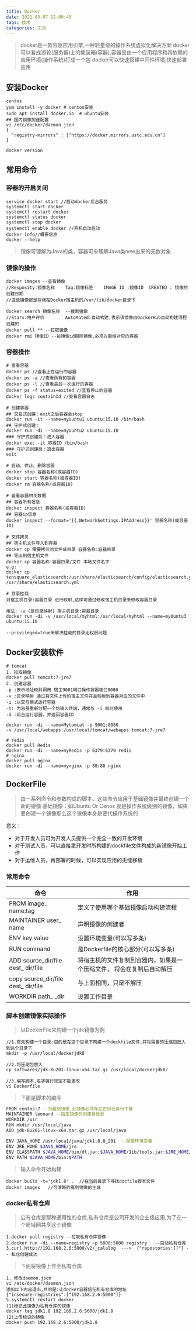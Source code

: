 ```yaml
---
title: Docker
date: 2021-03-07 12:00:45
tags: 技术
categories: 工具
---
```

> docker是一款容器应用引擎,一种轻量级的操作系统虚拟化解决方案
> docker可以看成游轮(服务器)上的集装箱(容器),容器是由一个应用程序和其依赖的应用环境(操作系统)打成一个包
> docker可以快速搭建中间件环境,快速部署应用


## 安装Docker
```
centos
yum install -y docker # centos安装
sudo apt install docker.io  # ubuntu安装
## 国内镜像加速配置
vi /etc/docker/daemon.json
{
  "registry-mirrors" : ["https://docker.mirrors.ustc.edu.cn"]
}

docker version
```
## 常用命令
### 容器的开启关闭
```
service docker start //启动docker后台服务
systemctl start docker
systemctl restart docker
systemctl status docker
systemctl stop docker
systemctl enable docker //开机自动启动
docker info//概要信息
docker --help
```

> 镜像可理解为Java的类，容器可来理解Java类new出来的无数对象

### 镜像的操作
```
docker images --查看镜像
//Resposity:镜像名称	Tag:镜像标签	IMAGE ID :镜像ID	CREATED : 镜像的创建日期
//这些镜像都是存储在Docker宿主机的/var/lib/docker目录下

docker search 镜像名称  --搜索镜像
//Stars:用户评价		AutoMated:自动构建,表示该镜像由DockerHub自动构建流程创建的
docker pull ** --拉取镜像
docker rmi 镜像ID --按镜像id删除镜像,必须先删掉对应的容器
```

### 容器操作

```
# 查看容器
docker ps //查看正在运行的容器 
docker ps -a //查看所有的容器 
docker ps -l //查看最后一次运行的容器 
docker ps -f status=exited //查看停止的容器 
docker logs containId //查看容器日志

# 创建容器
## 交互式创建：exit之后容器会stop
docker run -it --name=myUuntu1 ubuntu:15.10 /bin/bash
## 守护式创建：
docker run -di --name=myUuntu2 ubuntu:15.10
### 守护式创建后：进入容器
docker exec -it 容器ID /bin/bash 
### 守护式创建后：退出容器
exit

# 启动、停止、删除容器
docker stop 容器名称(或容器ID)
docker start 容器名称(或容器ID)
docker rm 容器名称(或容器ID)

# 查看容器相关数据
## 容器所有信息
docker inspect 容器名称(或容器ID)
## 容器ip信息
docker inspect --format='{{.NetworkSettings.IPAddress}}' 容器名称(或容器ID)

# 文件拷贝
## 宿主机文件导入到容器
docker cp 需要拷贝的文件或目录 容器名称:容器目录
## 导出到宿主机文件
docker cp 容器名称:容器目录/文件 本地文件名字
e.g:
docker cp tensquare_elasticsearch:/usr/share/elasticsearch/config/elasticsearch.yml  /usr/share/elasticsearch.yml

# 目录挂载
对宿主机目录:容器目录 进行映射,这样可通过修改宿主机目录来修改容器目录

用法: -v (是目录映射) 宿主机目录:容器目录  
docker run -di -v /usr/local/myhtml:/usr/local/myhtml --name=myUuntu3 ubuntu:15.10

--privileged=true来解决挂载的目录无权限问题
```

## Docker安装软件
```
# tomcat
1. 拉取镜像
docker pull tomcat:7-jre7
2. 创建容器
-p :表示地址映射调用 宿主9001端口操作容器端口8080
-v :目录映射 通过将文件上传的宿主文件并且映射到容器对应的文件中
-i :以交互模式运行容器
-t: 为容器重新分配一个伪输入终端，通常与 -i 同时使用
-d :后台运行容器，并返回容器ID

docker run -di --name=Mytomcat -p 9001:8080  
-v /usr/local/webapps:/usr/local/tomcat/webapps tomcat:7-jre7

# redis
docker pull Redis
docker run -di --name=myRedis -p 6379:6379 redis
# nginx
docker pull nginx
docker run -di --name=mynginx -p 80:80 nginx
```

## DockerFile
> 由一系列命令和参数构成的脚本，这些命令应用于基础镜像并最终创建一个新的镜像
> 基础镜像：如Ubuntu Or Cenos 就是操作系统级别的镜像，如果要创建一个镜像那么这个镜像本身是要代操作系统的

意义：
* 对于开发人员可为开发人员提供一个完全一致的开发环境
* 对于测试人员，可以直接拿开发时所构建的dockfile文件构成的新镜像开始工作
* 对于运维人员，再部署的时候，可以实现应用的无缝移植

### 常用命令

|  命令 | 作用  |
|  ----  | ----  |
| FROM image_ name:tag  |定义了使用哪个基础镜像启动构建流程 |
| MAINTAINER user_ name  | 声明镜像的创建者 |
| ENV key value | 设置环境变量(可以写多条) |
| RUN command |是Dockerfile的核心部分(可以写多条)|
|ADD source_dir/file dest_ dir/file |将宿主机的文件复制到容器内，如果是一个压缩文件， 将会在复制后自动解压|
|copy source_dir/file dest_ dir/file|与上面相同，只是不解压|
|WORKDIR path_ _dir| 设置工作目录|

### 脚本创建镜像实际操作

> 以DockerFile来构建一个jdk镜像为例

```
//1.首先构建一个目录:目的是在这个目录下构建一个dockfile文件,并将需要的压缩包放入到这个目录下
mkdir -p /usr/local/dockerjdk8

//2.将压缩包放入
cp softwares/jdk-8u201-linux-x64.tar.gz /usr/local/dockerjdk8/

//3.编写脚本,名字强行规定不能更改
vi Dockerfile
```

> 下面是脚本的编写
```sh
FROM centos:7 --为基础镜像,此镜像必须存在否则会自行下载
MAINTAINER leonard --指定镜像的创建者信息
WORKDIR /usr  
RUN mkdir /usr/local/java
ADD jdk-8u201-linux-x64.tar.gz /usr/local/java

ENV JAVA_HOME /usr/loca1/java/jdk1.8.0_201  --配置环境变量
ENV JRE_HOME $JAVA_HOME/jre
ENV CLASSPATH $JAVA_HOME/bin/dt.jar:$JAVA_HOME/1ib/tools.jar:$JRE_HOME/1ib:$CLASSPATH
ENV PATH $JAVA_HOME/bin:$PATH
```

> 输入命令开始构建
```
docker build -t='jdk1.8' .  //在当前目录下寻找docfile脚本文件
docker images   //可清晰的看到镜像的生成 
```

### docker私有仓库
> 公有仓库是那种通用性的仓库,私有仓库是公司开发的企业级应用,为了在一个局域网共享这个镜像

```
1.docker pull registry --拉取私有仓库镜像
2.docker run -di --name=registry -p 5000:5000 registry   --启动私有仓库
3.curl http://192.168.2.6:5000/v2/_calalog  --->  {"repostories:[]"} -- 私仓创建成功
```

> 下面将镜像上传至私有仓库

```
1. 修改daemon.json
vi /etc/docker/daemon.json
添加以下内容退出,目的是:让docker容器信任私有仓库的地址
{"insecure-registries":["192.168.2.6:5000"]}
5.systemctl restart docker
(1)标记此镜像为私有仓库的镜像
docker tag jdk1.8 192.168.2.6:5000/jdk1.8
(2)上传标记的镜像
docker push 192.168.2.6:5000/jdk1.8
```
